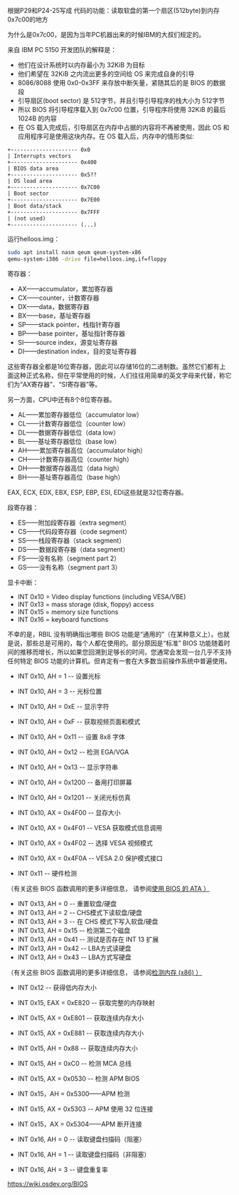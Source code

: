 根据P29和P24-25写成
代码的功能：读取软盘的第一个扇区(512byte)到内存0x7c00的地方

为什么是0x7c00，是因为当年PC机器出来的时候IBM的大叔们规定的。

来自 IBM PC 5150 开发团队的解释是：

- 他们在设计系统时以内存最小为 32KiB 为目标
- 他们希望在 32KiB 之内流出更多的空间给 OS 来完成自身的引导
- 8086/8088 使用 0x0-0x3FF 来存放中断矢量，紧随其后的是 BIOS 的数据段
- 引导扇区(boot sector) 是 512字节，并且引导引导程序的栈大小为 512字节
- 所以 BIOS 将引导程序载入到 0x7c00 位置，引导程序将使用 32KiB 的最后 1024B 的内容
- 在 OS 载入完成后，引导扇区在内存中占据的内容将不再被使用，因此 OS 和应用程序可是使用这块内存。在 OS 载入后，内存中的情形类似:

```
+--------------------- 0x0
| Interrupts vectors
+--------------------- 0x400
| BIOS data area
+--------------------- 0x5??
| OS load area
+--------------------- 0x7C00
| Boot sector
+--------------------- 0x7E00
| Boot data/stack
+--------------------- 0x7FFF
| (not used)
+--------------------- (...)
```

运行helloos.img：

``` bash
sudo apt install nasm qeum qeum-system-x86
qemu-system-i386 -drive file=helloos.img,if=floppy
```



寄存器：

- AX——accumulator，累加寄存器
- CX——counter，计数寄存器
- DX——data，数据寄存器
- BX——base，基址寄存器
- SP——stack pointer，栈指针寄存器
- BP——base pointer，基址指针寄存器
- SI——source index，源变址寄存器
- DI——destination index，目的变址寄存器

这些寄存器全都是16位寄存器，因此可以存储16位的二进制数。虽然它们都有上面这种正式名称，但在平常使用的时候，人们往往用简单的英文字母来代替，称它们为“AX寄存器”、“SI寄存器”等。



另一方面，CPU中还有8个8位寄存器。

- AL——累加寄存器低位（accumulator low）
- CL——计数寄存器低位（counter low）
- DL——数据寄存器低位（data low）
- BL——基址寄存器低位（base low）
- AH——累加寄存器高位（accumulator high）
- CH——计数寄存器高位（counter high）
- DH——数据寄存器高位（data high）
- BH——基址寄存器高位（base high）



EAX, ECX, EDX, EBX, ESP, EBP, ESI, EDI这些就是32位寄存器。



段寄存器：

- ES——附加段寄存器（extra segment）
- CS——代码段寄存器（code segment）
- SS——栈段寄存器（stack segment）
- DS——数据段寄存器（data segment）
- FS——没有名称（segment part 2）
- GS——没有名称（segment part 3）



显卡中断：
- INT 0x10 = Video display functions (including VESA/VBE)
- INT 0x13 = mass storage (disk, floppy) access
- INT 0x15 = memory size functions
- INT 0x16 = keyboard functions

不幸的是，RBIL 没有明确指出哪些 BIOS 功能是“通用的”（在某种意义上）。也就是说，那些总是可用的，每个人都在使用的。部分原因是“标准” BIOS 功能随着时间的推移而增长，所以如果您回溯到足够长的时间，您通常会发现一台几乎不支持任何特定 BIOS 功能的计算机。但肯定有一套在大多数当前操作系统中普遍使用。

- INT 0x10, AH = 1 -- 设置光标
- INT 0x10, AH = 3 -- 光标位置
- INT 0x10, AH = 0xE -- 显示字符
- INT 0x10, AH = 0xF -- 获取视频页面和模式
- INT 0x10, AH = 0x11 -- 设置 8x8 字体
- INT 0x10, AH = 0x12 -- 检测 EGA/VGA
- INT 0x10, AH = 0x13 -- 显示字符串
- INT 0x10, AH = 0x1200 -- 备用打印屏幕
- INT 0x10, AH = 0x1201 -- 关闭光标仿真
- INT 0x10, AX = 0x4F00 -- 显存大小
- INT 0x10, AX = 0x4F01 -- VESA 获取模式信息调用
- INT 0x10, AX = 0x4F02 -- 选择 VESA 视频模式
- INT 0x10, AX = 0x4F0A -- VESA 2.0 保护模式接口



- INT 0x11 -- 硬件检测

（有关这些 BIOS 函数调用的更多详细信息， 请参阅[使用 BIOS 的 ATA ）](https://wiki.osdev.org/ATA_in_x86_RealMode_(BIOS))

- INT 0x13, AH = 0 -- 重置软盘/硬盘
- INT 0x13, AH = 2 -- CHS模式下读软盘/硬盘
- INT 0x13, AH = 3 -- 在 CHS 模式下写入软盘/硬盘
- INT 0x13, AH = 0x15 -- 检测第二个磁盘
- INT 0x13, AH = 0x41 -- 测试是否存在 INT 13 扩展
- INT 0x13, AH = 0x42 -- LBA方式读硬盘
- INT 0x13, AH = 0x43 -- LBA方式写硬盘


（有关这些 BIOS 函数调用的更多详细信息， 请参阅[检测内存 (x86) ）](https://wiki.osdev.org/Detecting_Memory_(x86))

- INT 0x12 -- 获得低内存大小
- INT 0x15, EAX = 0xE820 -- 获取完整的内存映射
- INT 0x15, AX = 0xE801 -- 获取连续内存大小
- INT 0x15, AX = 0xE881 -- 获取连续内存大小
- INT 0x15, AH = 0x88 -- 获取连续内存大小



- INT 0x15, AH = 0xC0 -- 检测 MCA 总线
- INT 0x15, AX = 0x0530 -- 检测 APM BIOS
- INT 0x15，AH = 0x5300——APM 检测
- INT 0x15, AX = 0x5303 -- APM 使用 32 位连接
- INT 0x15，AX = 0x5304——APM 断开连接



- INT 0x16, AH = 0 -- 读取键盘扫描码（阻塞）
- INT 0x16, AH = 1 -- 读取键盘扫描码（非阻塞）
- INT 0x16, AH = 3 -- 键盘重复率



https://wiki.osdev.org/BIOS  